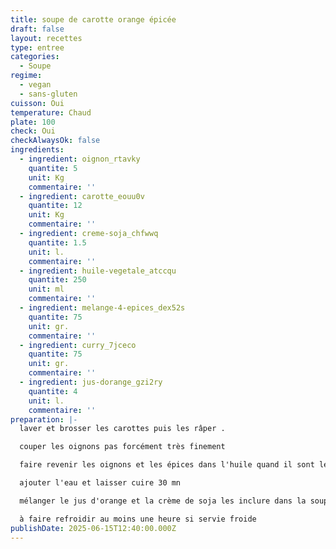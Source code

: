 ```yaml
---
title: soupe de carotte orange épicée
draft: false
layout: recettes
type: entree
categories:
  - Soupe
regime:
  - vegan
  - sans-gluten
cuisson: Oui
temperature: Chaud
plate: 100
check: Oui
checkAlwaysOk: false
ingredients:
  - ingredient: oignon_rtavky
    quantite: 5
    unit: Kg
    commentaire: ''
  - ingredient: carotte_eouu0v
    quantite: 12
    unit: Kg
    commentaire: ''
  - ingredient: creme-soja_chfwwq
    quantite: 1.5
    unit: l.
    commentaire: ''
  - ingredient: huile-vegetale_atccqu
    quantite: 250
    unit: ml
    commentaire: ''
  - ingredient: melange-4-epices_dex52s
    quantite: 75
    unit: gr.
    commentaire: ''
  - ingredient: curry_7jceco
    quantite: 75
    unit: gr.
    commentaire: ''
  - ingredient: jus-dorange_gzi2ry
    quantite: 4
    unit: l.
    commentaire: ''
preparation: |-
  laver et brosser les carottes puis les râper .

  couper les oignons pas forcément très finement

  faire revenir les oignons et les épices dans l'huile quand il sont légèrement dorés ajouter les carottes

  ajouter l'eau et laisser cuire 30 mn

  mélanger le jus d'orange et la crème de soja les inclure dans la soupe et mixer le tout

  à faire refroidir au moins une heure si servie froide
publishDate: 2025-06-15T12:40:00.000Z
---
```

